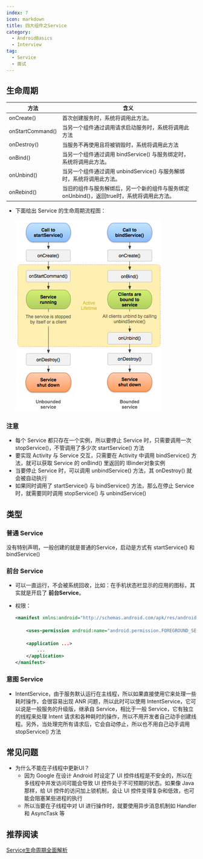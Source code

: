 ```yaml
---
index: 7
icon: markdown
title: 四大组件之Service
category:
  - AndroidBasics
  - Interview
tag:
  - Service
  - 面试
---
```


## 生命周期

| 方法             | 含义                                                         |
| ---------------- | ------------------------------------------------------------ |
| onCreate()       | 首次创建服务时，系统将调用此方法。                           |
| onStartCommand() | 当另一个组件通过调用请求启动服务时，系统将调用此方法         |
| onDestroy()      | 当服务不再使用且将被销毁时，系统将调用此方法                 |
| onBind()         | 当另一个组件通过调用 bindService() 与服务绑定时，系统将调用此方法。 |
| onUnbind()       | 当另一个组件通过调用 unbindService() 与服务解绑时，系统将调用此方法。 |
| onRebind()       | 当旧的组件与服务解绑后，另一个新的组件与服务绑定 onUnbind()，返回true时，系统将调用此方法。 |

- 下面给出 Service 的生命周期流程图：

  ![service_lifecycle](https://raw.githubusercontent.com/CoderWDD/myImages/main/blog_images/service_lifecycle.png)

### 注意

- 每个 Service 都只存在一个实例，所以要停止 Service 时，只需要调用一次 stopService()，不管调用了多少次 startService() 方法
- 要实现 Activity 与 Service 交互，只需要在 Activity 中调用 bindService() 方法，就可以获取 Service 的 onBind() 里返回的 IBinder对象实例
- 当要停止 Service 时，可以调用 unbindService() 方法，其 onDestroy() 就会被自动执行
- 如果同时调用了 startService() 与 bindService() 方法，那么在停止 Service 时，就需要同时调用 stopService() 与 unbindService()

## 类型

### 普通 Service

没有特别声明，一般创建的就是普通的Service，启动是方式有 startService() 和bindService()

### 前台 Service

- 可以一直运行，不会被系统回收，比如：在手机状态栏显示的应用的图标，其实就是开启了 **前台Service**。

- 权限：

  ```xml
  <manifest xmlns:android="http://schemas.android.com/apk/res/android" ...>
  
      <uses-permission android:name="android.permission.FOREGROUND_SERVICE"/>
  
      <application ...>
          ...
      </application>
  </manifest>
  ```

### 意图 Service

- IntentService，由于服务默认运行在主线程，所以如果直接使用它来处理一些耗时操作，会很容易出现 ANR 问题，所以此时可以使用 IntentService，它可以说是一般服务的升级版，继承自 Service，相比于一般 Service，它有独立的线程来处理 Intent 请求和各种耗时的操作，所以不用开发者自己动手创建线程。另外，当处理完所有请求后，它会自动停止，所以也不用自己动手调用 stopService() 方法

## 常见问题

- 为什么不能在子线程中更新UI？
  - 因为 Google 在设计 Android 时设定了 UI 控件线程是不安全的，所以在多线程中并发访问可能会导致 UI 控件处于不可预期的状态。如果像 Java 那样，给 UI 控件的访问加上锁机制，会让 UI 控件变得复杂和低效，也可能会阻塞某些进程的执行
  - 所以当要在子线程中对 UI 进行操作时，就要使用异步消息机制如 Handler 和 AsyncTask 等

## 推荐阅读

[Service生命周期全面解析](https://cloud.tencent.com/developer/article/1394219)

